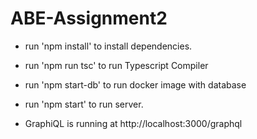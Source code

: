 # ABE-Assignment2

- run 'npm install' to install dependencies.

- run 'npm run tsc' to run Typescript Compiler

- run 'npm start-db' to run docker image with database

- run 'npm start' to run server.

- GraphiQL is running at http://localhost:3000/graphql